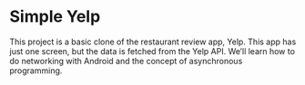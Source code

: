 # Simple Yelp

This project is a basic clone of the restaurant review app, Yelp. This app has just one screen, but the data is fetched from the Yelp API. We’ll learn how to do networking with Android and the concept of asynchronous programming. 

